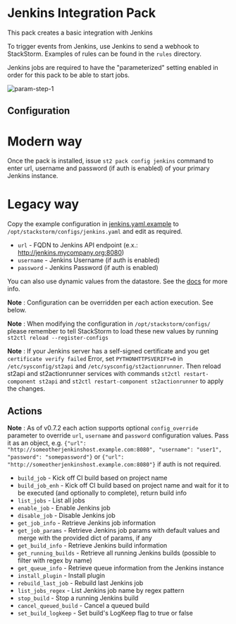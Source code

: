 # Jenkins Integration Pack

This pack creates a basic integration with Jenkins

To trigger events from Jenkins, use Jenkins to send a webhook to StackStorm.
Examples of rules can be found in the `rules` directory.

Jenkins jobs are required to have the "parameterized" setting enabled in order
for this pack to be able to start jobs.

![param-step-1](https://cloud.githubusercontent.com/assets/125088/14975817/41cddcc8-10cb-11e6-8758-2c25e01d5227.png)

## Configuration

# Modern way
Once the pack is installed, issue `st2 pack config jenkins` command to enter url, username and password (if auth is enabled) of your primary Jenkins instance.

# Legacy way
Copy the example configuration in [jenkins.yaml.example](./jenkins.yaml.example)
to `/opt/stackstorm/configs/jenkins.yaml` and edit as required.

* `url` - FQDN to Jenkins API endpoint (e.x.: http://jenkins.mycompany.org:8080)
* `username` - Jenkins Username (if auth is enabled)
* `password` - Jenkins Password (if auth is enabled)

You can also use dynamic values from the datastore. See the
[docs](https://docs.stackstorm.com/reference/pack_configs.html) for more info.

**Note** : Configuration can be overridden per each action execution. See below. 

**Note** : When modifying the configuration in `/opt/stackstorm/configs/` please
           remember to tell StackStorm to load these new values by running
           `st2ctl reload --register-configs`
          
**Note** : If your Jenkins server has a self-signed certificate and you get
           `certificate verify failed` Error, set `PYTHONHTTPSVERIFY=0`
           in `/etc/sysconfig/st2api` and `/etc/sysconfig/st2actionrunner`.
           Then reload st2api and st2actionrunner services with commands
           `st2ctl restart-component st2api` and `st2ctl restart-component st2actionrunner`
           to apply the changes.

## Actions

**Note** : As of v0.7.2 each action supports optional `config_override` parameter to override `url`, `username` and `password` configuration values. Pass it as an object, e.g. `{"url": "http://someotherjenkinshost.example.com:8080", "username": "user1", "password": "somepassword"}` or `{"url": "http://someotherjenkinshost.example.com:8080"}` if auth is not required. 

* `build_job` - Kick off CI build based on project name
* `build_job_enh` - Kick off CI build based on project name and wait for it to be executed (and optionally to complete), return build info
* `list_jobs` - List all jobs
* `enable_job` - Enable Jenkins job
* `disable_job` - Disable Jenkins job
* `get_job_info` - Retrieve Jenkins job information
* `get_job_params` - Retrieve Jenkins job params with default values and merge with the provided dict of params, if any 
* `get_build_info` - Retrieve Jenkins build information
* `get_running_builds` - Retrieve all running Jenkins builds (possible to filter with regex by name)
* `get_queue_info` - Retrieve queue information from the Jenkins instance
* `install_plugin` - Install plugin
* `rebuild_last_job` - Rebuild last Jenkins job
* `list_jobs_regex` - List Jenkins job name by regex pattern
* `stop_build` - Stop a running Jenkins build
* `cancel_queued_build` - Cancel a queued build
* `set_build_logkeep` - Set build's LogKeep flag to true or false


